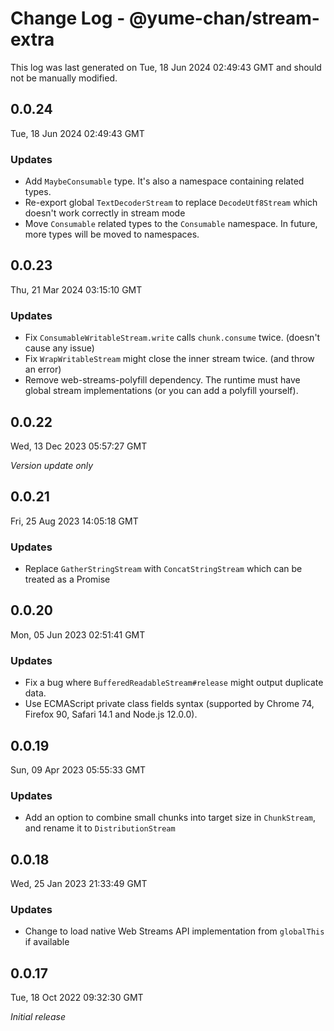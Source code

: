 # Change Log - @yume-chan/stream-extra

This log was last generated on Tue, 18 Jun 2024 02:49:43 GMT and should not be manually modified.

## 0.0.24
Tue, 18 Jun 2024 02:49:43 GMT

### Updates

- Add `MaybeConsumable` type. It's also a namespace containing related types.
- Re-export global `TextDecoderStream` to replace `DecodeUtf8Stream` which doesn't work correctly in stream mode
- Move `Consumable` related types to the `Consumable` namespace. In future, more types will be moved to namespaces.

## 0.0.23
Thu, 21 Mar 2024 03:15:10 GMT

### Updates

- Fix `ConsumableWritableStream.write` calls `chunk.consume` twice. (doesn't cause any issue)
- Fix `WrapWritableStream` might close the inner stream twice. (and throw an error)
- Remove web-streams-polyfill dependency. The runtime must have global stream implementations (or you can add a polyfill yourself).

## 0.0.22
Wed, 13 Dec 2023 05:57:27 GMT

_Version update only_

## 0.0.21
Fri, 25 Aug 2023 14:05:18 GMT

### Updates

- Replace `GatherStringStream` with `ConcatStringStream` which can be treated as a Promise

## 0.0.20
Mon, 05 Jun 2023 02:51:41 GMT

### Updates

- Fix a bug where `BufferedReadableStream#release` might output duplicate data.
- Use ECMAScript private class fields syntax (supported by Chrome 74, Firefox 90, Safari 14.1 and Node.js 12.0.0).

## 0.0.19
Sun, 09 Apr 2023 05:55:33 GMT

### Updates

- Add an option to combine small chunks into target size in `ChunkStream`, and rename it to `DistributionStream`

## 0.0.18
Wed, 25 Jan 2023 21:33:49 GMT

### Updates

- Change to load native Web Streams API implementation from `globalThis` if available

## 0.0.17
Tue, 18 Oct 2022 09:32:30 GMT

_Initial release_

